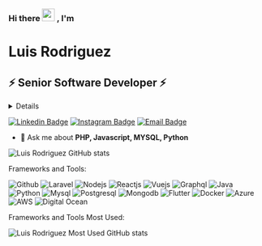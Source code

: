 <!--<p align="center"> <img src="https://avatars.githubusercontent.com/u/22897647?s=200&v=4" alt="gravatar" /> </p>-->

### Hi there <img src="https://media.giphy.com/media/hvRJCLFzcasrR4ia7z/giphy.gif" width="25px"> , I'm
# Luis Rodriguez
## ⚡ Senior Software Developer ⚡
<details>
  Full Stack Web Developer/ Web DevOps
</details>

[![Linkedin Badge](https://img.shields.io/badge/Linkedin-Luis%20Rodriguez-blue)](https://www.linkedin.com/in/luis-rodriguez-19079a140/)
[![Instagram Badge](https://img.shields.io/badge/Instagram-Luis%20Rodriguez-red)](https://www.instagram.com/lrdgzc/)
[![Email Badge](https://img.shields.io/badge/Email-Luis%20Rodriguez-red)](https://www.gmail.com/lrdgz@gmail.com/)

- 💬 Ask me about **PHP, Javascript, MYSQL, Python**

![Luis Rodriguez GitHub stats](https://github-readme-stats.vercel.app/api?username=lrdgz&show_icons=true&theme=tokyonight&count_private=true)

Frameworks and Tools:

![Github](https://www.vectorlogo.zone/logos/github/github-ar21.svg)
![Laravel](https://www.vectorlogo.zone/logos/laravel/laravel-ar21.svg)
![Nodejs](https://www.vectorlogo.zone/logos/nodejs/nodejs-ar21.svg)
![Reactjs](https://www.vectorlogo.zone/logos/reactjs/reactjs-ar21.svg)
![Vuejs](https://www.vectorlogo.zone/logos/vuejs/vuejs-ar21.svg)
![Graphql](https://www.vectorlogo.zone/logos/graphql/graphql-ar21.svg)
![Java](https://www.vectorlogo.zone/logos/java/java-ar21.svg)
![Python](https://www.vectorlogo.zone/logos/python/python-ar21.svg)
![Mysql](https://www.vectorlogo.zone/logos/mysql/mysql-ar21.svg)
![Postgresql](https://www.vectorlogo.zone/logos/postgresql/postgresql-ar21.svg)
![Mongodb](https://www.vectorlogo.zone/logos/mongodb/mongodb-ar21.svg)
![Flutter](https://www.vectorlogo.zone/logos/flutterio/flutterio-ar21.svg)
![Docker](https://www.vectorlogo.zone/logos/docker/docker-ar21.svg)
![Azure](https://www.vectorlogo.zone/logos/microsoft_azure/microsoft_azure-ar21.svg)
![AWS](https://www.vectorlogo.zone/logos/amazon_aws/amazon_aws-ar21.svg)
![Digital Ocean](https://www.vectorlogo.zone/logos/digitalocean/digitalocean-ar21.svg)


Frameworks and Tools Most Used:

![Luis Rodriguez Most Used GitHub stats](https://github-readme-stats.vercel.app/api/top-langs/?username=lrdgz&theme=tokyonight&langs_count=15)
